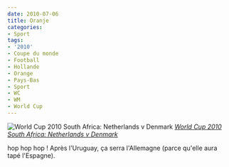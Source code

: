 ```yaml
---
date: 2010-07-06
title: Oranje
categories:
- Sport
tags:
- '2010'
- Coupe du monde
- Football
- Hollande
- Orange
- Pays-Bas
- Sport
- WC
- WM
- World Cup
---
```

<img src="https://farm5.static.flickr.com/4020/4699631349_c2368c3908.jpg" alt="World Cup 2010 South Africa: Netherlands v Denmark" />
<em><a title="photo sharing" href="https://www.flickr.com/photos/ryusha/4699631349/">World Cup 2010 South Africa: Netherlands v Denmark</a></em>

hop hop hop !
Après l'Uruguay, ça serra l'Allemagne (parce qu'elle aura tapé l'Espagne).
